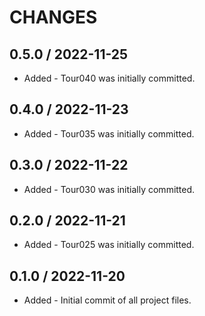 CHANGES
===

0.5.0 / 2022-11-25
---
* Added - Tour040 was initially committed.

0.4.0 / 2022-11-23
---
* Added - Tour035 was initially committed.

0.3.0 / 2022-11-22
---
* Added - Tour030 was initially committed.

0.2.0 / 2022-11-21
---
* Added - Tour025 was initially committed.

0.1.0 / 2022-11-20
---
* Added - Initial commit of all project files.
